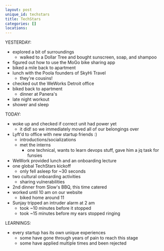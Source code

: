 ```yaml
---
layout: post
unique_id: techstars
title: TechStars
categories: []
locations: 
---
```


YESTERDAY:
* explored a bit of surroundings
  * walked to a Dollar Tree and bought sunscreen, soap, and shampoo
* figured out how to use the MoGo bike sharing app
* biked a mile back to apartment
* lunch with the Poola founders of SkyHi Travel
  * they're cousins!
* checked out the WeWorks Detroit office
* biked back to apartment
  * dinner at Panera's
* late night workout
* shower and sleep

TODAY:
* woke up and checked if correct unit had power yet
  * it did! so we immediately moved all of our belongings over
* Lyft'd to office with new startup friends :)
  * introductions/socializations
  * met the interns
    * one technical, wants to learn devops stuff, gave him a jq task for funsies
* WeWork provided lunch and an onboarding lecture
* one global TechStars kickoff
  * only fell asleep for ~30 seconds
* two cultural onboarding activities
  * sharing vulnerabilities
* 2nd dinner from Slow's BBQ, this time catered
* worked until 10 am on our website
  * biked home around 11
* Sunjay tripped an intruder alarm at 2 am
  * took ~10 minutes before it stopped
  * took ~15 minutes before my ears stopped ringing

LEARNINGS:
* every startup has its own unique experiences
  * some have gone through years of pain to reach this stage
  * some have applied multiple times and been rejected

